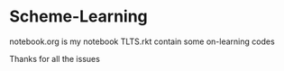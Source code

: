 # Scheme-Learning
notebook.org is my notebook
TLTS.rkt contain some on-learning codes

Thanks for all the issues